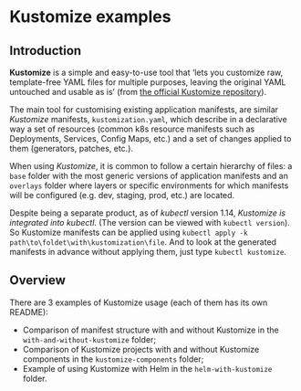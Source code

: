 # Kustomize examples

## Introduction

**Kustomize** is a simple and easy-to-use tool that ‘lets you customize raw, template-free YAML files for multiple purposes, leaving the original YAML untouched and usable as is’ (from [the official Kustomize repository](https://github.com/kubernetes-sigs/kustomize/)).

The main tool for customising existing application manifests, are similar _Kustomize_ manifests, `kustomization.yaml`, which describe in a declarative way a set of resources (common k8s resource manifests such as Deployments, Services, Config Maps, etc.) and a set of changes applied to them (generators, patches, etc.). 

When using _Kustomize_, it is common to follow a certain hierarchy of files: a `base` folder with the most generic versions of application manifests and an `overlays` folder where layers or specific environments for which manifests will be configured (e.g. dev, staging, prod, etc.) are located.

Despite being a separate product, as of _kubectl_ version 1.14, _Kustomize is integrated into kubectl_. (The version can be viewed with `kubectl version`). So Kustomize manifests can be applied using `kubectl apply -k path\to\foldet\with\kustomization\file`. And to look at the generated manifests in advance without applying them, just type `kubectl kustomize`.

## Overview
There are 3 examples of Kustomize usage (each of them has its own README):
- Comparison of manifest structure with and without Kustomize in the `with-and-without-kustomize` folder;
- Comparison of Kustomize projects with and without Kustomize components in the `kustomize-components` folder;
- Example of using Kustomize with Helm in the `helm-with-kustomize` folder.